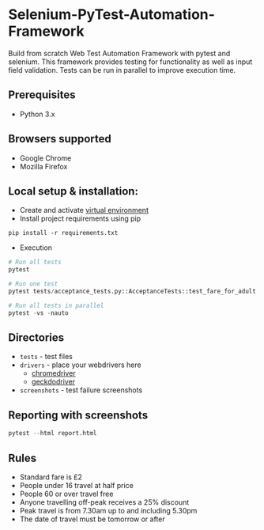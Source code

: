 # Selenium-PyTest-Automation-Framework

Build from scratch Web Test Automation Framework with pytest and selenium.
This framework provides testing for functionality as well as input field validation. Tests can be run in parallel to improve execution time.

## Prerequisites
*   Python 3.x

## Browsers supported
*   Google Chrome
*   Mozilla Firefox

## Local setup & installation:
*   Create and activate [virtual environment](https://packaging.python.org/tutorials/installing-packages/#creating-virtual-environments)
*   Install project requirements using pip
```
pip install -r requirements.txt
```
*   Execution
```py
# Run all tests
pytest

# Run one test
pytest tests/acceptance_tests.py::AcceptanceTests::test_fare_for_adult

# Run all tests in parallel
pytest -vs -nauto
```
## Directories
*   `tests` - test files
*   `drivers` - place your webdrivers here 
    *   [chromedriver](https://sites.google.com/a/chromium.org/chromedriver/)
    *   [geckdodriver](https://github.com/mozilla/geckodriver/releases)
*   `screenshots` - test failure screenshots

## Reporting with screenshots
```py
pytest --html report.html
```

## Rules
*   Standard fare is £2
*   People under 16 travel at half price
*   People 60 or over travel free
*   Anyone travelling off-peak receives a 25% discount
*   Peak travel is from 7.30am up to and including 5.30pm
*   The date of travel must be tomorrow or after
